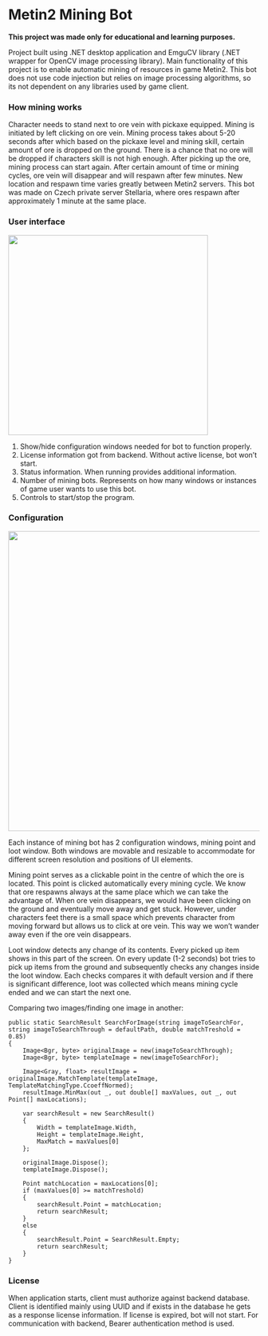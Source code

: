 # Metin2 Mining Bot

**This project was made only for educational and learning purposes.**

Project built using .NET desktop application and EmguCV library (.NET wrapper for OpenCV image processing library). Main functionality of this project is to enable automatic mining of resources in game Metin2. This bot does not use code injection but relies on image processing algorithms, so its not dependent on any libraries used by game client.

### How mining works
Character needs to stand next to ore vein with pickaxe equipped. Mining is initiated by left clicking on ore vein. Mining process takes about 5-20 seconds after which based on the pickaxe level and mining skill, certain amount of ore is dropped on the ground. There is a chance that no ore will be dropped if characters skill is not high enough. After picking up the ore, mining process can start again.
After certain amount of time or mining cycles, ore vein will disappear and will respawn after few minutes. New location and respawn time varies greatly between Metin2 servers. This bot was made on Czech private server Stellaria, where ores respawn after approximately 1 minute at the same place.

### User interface

<img src="https://github.com/AndrejVysinsky/metin2-miner-readme/assets/59775817/30242b30-3faf-4c25-8527-137d2221f5f9" width="400">
 
1.	Show/hide configuration windows needed for bot to function properly.
2.	License information got from backend. Without active license, bot won’t start.
3.	Status information. When running provides additional information.
4.	Number of mining bots. Represents on how many windows or instances of game user wants to use this bot.
5.	Controls to start/stop the program.

### Configuration

<img src="https://github.com/AndrejVysinsky/metin2-miner-readme/assets/59775817/ed28e7a5-f23a-4f2f-8016-098494e6b0de" width="600">

Each instance of mining bot has 2 configuration windows, mining point and loot window. Both windows are movable and resizable to accommodate for different screen resolution and positions of UI elements.

Mining point serves as a clickable point in the centre of which the ore is located. This point is clicked automatically every mining cycle. We know that ore respawns always at the same place which we can take the advantage of. When ore vein disappears, we would have been clicking on the ground and eventually move away and get stuck. However, under characters feet there is a small space which prevents character from moving forward but allows us to click at ore vein. This way we won’t wander away even if the ore vein disappears.

Loot window detects any change of its contents. Every picked up item shows in this part of the screen. On every update (1-2 seconds) bot tries to pick up items from the ground and subsequently checks any changes inside the loot window. Each checks compares it with default version and if there is significant  difference, loot was collected which means mining cycle ended and we can start the next one.

Comparing two images/finding one image in another:
```
public static SearchResult SearchForImage(string imageToSearchFor, string imageToSearchThrough = defaultPath, double matchTreshold = 0.85)
{
    Image<Bgr, byte> originalImage = new(imageToSearchThrough);
    Image<Bgr, byte> templateImage = new(imageToSearchFor);

    Image<Gray, float> resultImage = originalImage.MatchTemplate(templateImage, TemplateMatchingType.CcoeffNormed);
    resultImage.MinMax(out _, out double[] maxValues, out _, out Point[] maxLocations);

    var searchResult = new SearchResult()
    {
        Width = templateImage.Width,
        Height = templateImage.Height,
        MaxMatch = maxValues[0]
    };

    originalImage.Dispose();
    templateImage.Dispose();

    Point matchLocation = maxLocations[0];
    if (maxValues[0] >= matchTreshold)
    {
        searchResult.Point = matchLocation;
        return searchResult;
    }
    else
    {
        searchResult.Point = SearchResult.Empty;
        return searchResult;
    }
}
```

### License
When application starts, client must authorize against backend database. Client is identified mainly using UUID and if exists in the database he gets as a response license information. If license is expired, bot will not start. For communication with backend, Bearer authentication method is used.



